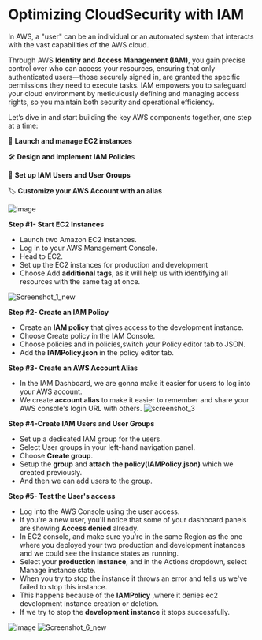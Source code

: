 # Optimizing CloudSecurity with IAM

In AWS, a "user" can be an individual or an automated system that interacts with the vast capabilities of the AWS cloud. 

Through AWS **Identity and Access Management (IAM)**, you gain precise control over who can access your resources, ensuring that only authenticated users—those securely signed in, are granted the specific permissions they need to execute tasks. IAM empowers you to safeguard your cloud environment by meticulously defining and managing access rights, so you maintain both security and operational efficiency.

Let’s dive in and start building the key AWS components together, one step at a time:

🚀 **Launch and manage EC2 instances**

🛠️ **Design and implement IAM Policie**s

👥 **Set up IAM Users and User Groups**

🏷️ **Customize your AWS Account with an alias**

![image](https://github.com/user-attachments/assets/232335bd-f41b-4717-9aa8-55a3685d91ed)

**Step #1- Start EC2 Instances**

* Launch two Amazon EC2 instances.
* Log in to your AWS Management Console.
* Head to EC2.
* Set up the EC2 instances for production and development
* Choose Add **additional tags**, as it will help us with identifying all resources with the same tag at once.

![Screenshot_1_new](https://github.com/user-attachments/assets/a55e9609-5610-4652-b514-27c990e1e100)


**Step #2- Create an IAM Policy**

* Create an **IAM policy** that gives access to the development instance.
* Choose Create policy in the IAM Console.
* Choose policies and in policies,switch your Policy editor tab to JSON.
* Add the **IAMPolicy.json** in the policy editor tab.

**Step #3- **Create an AWS Account Alias****

* In the IAM Dashboard, we are gonna make it easier for users to log into your AWS account.
* We create **account alias** to make it easier to remember and share your AWS console's login URL with others.
![screenshot_3](https://github.com/user-attachments/assets/1294940c-3c6a-4fbc-8ff1-22a9917e0dfd)


**Step #4-Create IAM Users and User Groups**

* Set up a dedicated IAM group for the users.
* Select User groups in your left-hand navigation panel.
* Choose **Create group**.
* Setup the **group** and **attach the policy(IAMPolicy.json)** which we created previously.
* And then we can add users to the group.

**Step #5- Test the User's access**

* Log into the AWS Console using the user access.
* If you're a new user, you'll notice that some of your dashboard panels are showing **Access denied** already.
* In EC2 console, and make sure you're in the same Region as the one where you deployed your two production and development 
  instances and we could see the instance states as running.
* Select your **production instance**, and in the Actions dropdown, select Manage instance state.
* When you try to stop the instance it throws an error and tells us we've failed to stop this instance.
* This happens because of the **IAMPolicy** ,where it denies ec2 development instance creation or deletion.
* If we try to stop the **development instance** it stops successfully.

![image](https://github.com/user-attachments/assets/f149de1a-238b-4b7f-9b49-4f3cafe775c6)
![Screenshot_6_new](https://github.com/user-attachments/assets/01f9cb13-16da-43fd-b7ff-9afbae691248)





